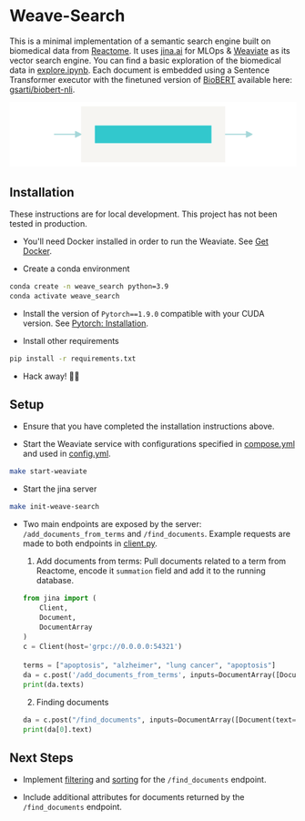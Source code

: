 # Weave-Search

This is a minimal implementation of a semantic search engine built on biomedical data from [Reactome](https://reactome.org/). It uses [jina.ai](https://jina.ai/) for MLOps & [Weaviate](https://weaviate.io/) as its vector search engine.  You can find a basic exploration of the biomedical data in [explore.ipynb](notebooks/explore.ipynb). Each document is embedded using a Sentence Transformer executor with the finetuned version of [BioBERT](https://huggingface.co/gsarti/biobert-nli) available here: [gsarti/biobert-nli](https://huggingface.co/gsarti/biobert-nli).

![Weave-Search Flow](flow.svg)

## Installation

These instructions are for local development. This project has not been tested in production.

* You'll need Docker installed in order to run the Weaviate. See [Get Docker](https://docs.docker.com/get-docker/).

* Create a conda environment

```bash
conda create -n weave_search python=3.9
conda activate weave_search
```

* Install the version of `Pytorch==1.9.0` compatible with your CUDA version. See [Pytorch: Installation](https://pytorch.org/get-started/previous-versions/#v1101).

* Install other requirements

```bash
pip install -r requirements.txt
```

* Hack away! 🔨🔨

## Setup

* Ensure that you have completed the installation instructions above.

* Start the Weaviate service with configurations specified in [compose.yml](compose.yml) and used in [config.yml](src/weave_search/semantic_search/config.yml).

```bash
make start-weaviate
```

* Start the jina server

```bash
make init-weave-search
```

* Two main endpoints are exposed by the server: `/add_documents_from_terms` and `/find_documents`. Example requests are made to both endpoints in [client.py](client.py).

    1. Add documents from terms: Pull documents related to a term from Reactome, encode it `summation` field and add it to the running database.

    ```python
    from jina import (
        Client,
        Document,
        DocumentArray
    )
    c = Client(host='grpc://0.0.0.0:54321')

    terms = ["apoptosis", "alzheimer", "lung cancer", "apoptosis"]
    da = c.post('/add_documents_from_terms', inputs=DocumentArray([Document(text=term) for term in terms]))
    print(da.texts)
    ```

    2. Finding documents

    ```python
    da = c.post("/find_documents", inputs=DocumentArray([Document(text="Several proteins are secreted by Mtb that block different pathways leading to complete arrest")]))
    print(da[0].text)
    ```

## Next Steps

* Implement [filtering](https://docarray.jina.ai/advanced/document-store/weaviate/#filtering) and [sorting](https://docarray.jina.ai/advanced/document-store/weaviate/#sorting) for the `/find_documents` endpoint.

* Include additional attributes for documents returned by the `/find_documents` endpoint.
